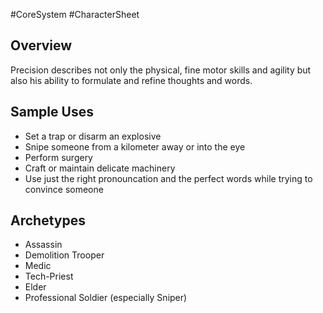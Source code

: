 #CoreSystem #CharacterSheet 
## Overview
Precision describes not only the physical, fine motor skills and agility but also his ability to formulate and refine thoughts and words.

## Sample Uses
* Set a trap or disarm an explosive
* Snipe someone from a kilometer away or into the eye
* Perform surgery
* Craft or maintain delicate machinery
* Use just the right pronouncation and the perfect words while trying to convince someone

## Archetypes
* Assassin
* Demolition Trooper
* Medic
* Tech-Priest
* Elder
* Professional Soldier (especially Sniper)